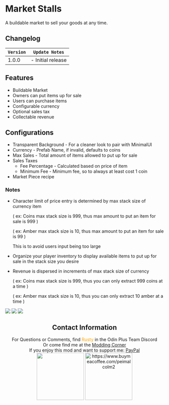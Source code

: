 # Market Stalls
A buildable market to sell your goods at any time.
## Changelog
| `Version`  | `Update Notes`    |
|------------|-------------------|
| 1.0.0      | - Initial release |
## Features
- Buildable Market
- Owners can put items up for sale
- Users can purchase items
- Configurable currency
- Optional sales tax
- Collectable revenue
## Configurations
- Transparent Background - For a cleaner look to pair with MinimalUI
- Currency - Prefab Name, if invalid, defaults to coins
- Max Sales - Total amount of items allowed to put up for sale
- Sales Taxes
  - Fee Percentage - Calculated based on price of item
  - Minimum Fee - Minimum fee, so to always at least cost 1 coin
- Market Piece recipe
### Notes
- Character limit of price entry is determined by max stack size of currency item
  
    ( ex: Coins max stack size is 999, thus max amount to put an item for sale is 999 )

    ( ex: Amber max stack size is 10, thus max amount to put an item for sale is 99 )
  
    This is to avoid users input being too large
- Organize your player inventory to display available items to put up for sale in the stack size you desire
- Revenue is dispersed in increments of max stack size of currency
  
    ( ex: Coins max stack size is 999, thus you can only extract 999 coins at a time )
  
    ( ex: Amber max stack size is 10, thus you can only extract 10 amber at a time )

![](https://i.imgur.com/vygiCoK.png)
![](https://i.imgur.com/GQ4QWbf.png)
![](https://i.imgur.com/LrBwJMZ.png)


<h2 style="text-align: center">Contact Information</h2>
<div style="text-align: center">
    <div>For Questions or Comments, find <span style="color:orange">Rusty</span> in the Odin Plus Team Discord</div>
    <a href="https://discord.gg/v89DHnpvwS"><img src="https://i.imgur.com/XXP6HCU.png" alt=""></a>
    <div>Or come find me at the <span style="color: orange"><a href="https://discord.gg/fB8aHSfA8B">Modding Corner</a></span> </div>
    <div>If you enjoy this mod and want to support me: <a href="https://paypal.me/mpei">PayPal</a> </div>
    <img src="https://i.imgur.com/rbNygUc.png" alt="" width="150">
    <img src="https://i.imgur.com/VZfZR0k.png" alt="https://www.buymeacoffee.com/peimalcolm2" width="150">
</div>

